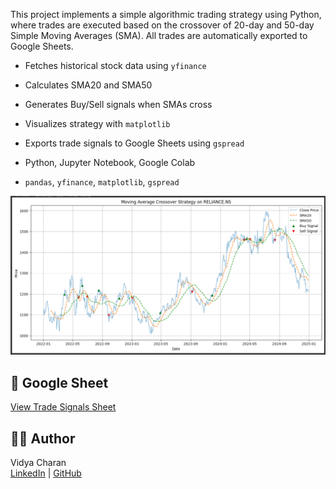 This project implements a simple algorithmic trading strategy using Python, where trades are executed based on the crossover of 20-day and 50-day Simple Moving Averages (SMA). All trades are automatically exported to Google Sheets.

- Fetches historical stock data using `yfinance`
- Calculates SMA20 and SMA50
- Generates Buy/Sell signals when SMAs cross
- Visualizes strategy with `matplotlib`
- Exports trade signals to Google Sheets using `gspread`

- Python, Jupyter Notebook, Google Colab
- `pandas`, `yfinance`, `matplotlib`, `gspread`

![Chart](https://github.com/VidyaCharanChoudari/algo-trading-moving-average-crossover/blob/main/Screenshot%202025-08-03%20140536.png)  

## 🔗 Google Sheet

[View Trade Signals Sheet](https://docs.google.com/spreadsheets/d/1ODxB_nV7r0q_WB21IxrqLkxtSu6ToI9iR-9kQHKxLwg/edit?usp=sharing)  

## 🧑‍💻 Author

Vidya Charan  
[LinkedIn](https://www.linkedin.com/in/jvcharan/) | [GitHub](https://github.com/VidyaCharanChoudari)

